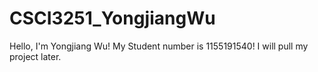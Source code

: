# CSCI3251_YongjiangWu
Hello, I'm Yongjiang Wu!
My Student number is 1155191540!
I will pull my project later.
